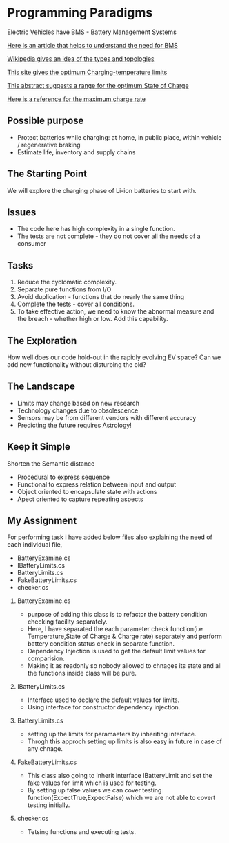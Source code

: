 # Programming Paradigms

Electric Vehicles have BMS - Battery Management Systems

[Here is an article that helps to understand the need for BMS](https://circuitdigest.com/article/battery-management-system-bms-for-electric-vehicles)

[Wikipedia gives an idea of the types and topologies](https://en.wikipedia.org/wiki/Battery_management_system)

[This site gives the optimum Charging-temperature limits](https://batteryuniversity.com/learn/article/charging_at_high_and_low_temperatures)

[This abstract suggests a range for the optimum State of Charge](https://www.sciencedirect.com/science/article/pii/S2352484719310911)

[Here is a reference for the maximum charge rate](https://www.electronics-notes.com/articles/electronic_components/battery-technology/li-ion-lithium-ion-charging.php#:~:text=Constant%20current%20charge:%20In%20the%20first%20stage%20of,rate%20of%20a%20maximum%20of%200.8C%20is%20recommended.)

## Possible purpose

- Protect batteries while charging:
at home, in public place, within vehicle / regenerative braking
- Estimate life, inventory and supply chains

## The Starting Point

We will explore the charging phase of Li-ion batteries to start with.

## Issues

- The code here has high complexity in a single function.
- The tests are not complete - they do not cover all the needs of a consumer

## Tasks

1. Reduce the cyclomatic complexity.
1. Separate pure functions from I/O
1. Avoid duplication - functions that do nearly the same thing
1. Complete the tests - cover all conditions.
1. To take effective action, we need to know
the abnormal measure and the breach -
whether high or low. Add this capability.

## The Exploration

How well does our code hold-out in the rapidly evolving EV space?
Can we add new functionality without disturbing the old?

## The Landscape

- Limits may change based on new research
- Technology changes due to obsolescence
- Sensors may be from different vendors with different accuracy
- Predicting the future requires Astrology!

## Keep it Simple

Shorten the Semantic distance

- Procedural to express sequence
- Functional to express relation between input and output
- Object oriented to encapsulate state with actions
- Apect oriented to capture repeating aspects

## My Assignment

For performing task i have added below files also explaining the need of each individual file,

- BatteryExamine.cs
- IBatteryLimits.cs
- BatteryLimits.cs
- FakeBatteryLimits.cs
- checker.cs

1) BatteryExamine.cs
   - purpose of adding this class is to refactor the battery condition checking facility separately.
   - Here, I have separated the each parameter check function(i.e Temperature,State of Charge & Charge rate) separately and perform battery condition status check in separate function.
   - Dependency Injection is used to get the default limit values for comparision.
   - Making it as readonly so nobody allowed to chnages its state and all the functions inside class will be pure.

2) IBatteryLimits.cs
   - Interface used to declare the default values for limits.
   - Using interface for constructor dependency injection.

3) BatteryLimits.cs
   - setting up the limits for paramaeters by inheriting interface.
   - Throgh this approch setting up limits is also easy in future in case of any chnage.

4) FakeBatteryLimits.cs
   - This class also going to inherit interface IBatteryLimit and set the fake values for limit which is used for testing.
   - By setting up false values we can cover testing function(ExpectTrue,ExpectFalse) which we are not able to covert testing initially.

5) checker.cs
   - Tetsing functions and executing tests.
   

